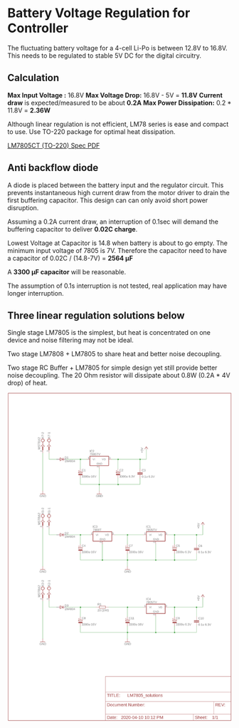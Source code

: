 # Battery Voltage Regulation for Controller

The fluctuating battery voltage for a 4-cell Li-Po is between 12.8V to 16.8V. This needs to be regulated to stable 5V DC for the digital circuitry.

## Calculation

**Max Input Voltage :** 16.8V
**Max Voltage Drop:** 16.8V -  5V = **11.8V**
**Current draw** is expected/measured to be about **0.2A**
**Max Power Dissipation:** 0.2 * 11.8V = **2.36W**

Although linear regulation is not efficient, LM78 series is ease and compact to use. Use TO-220 package for optimal heat dissipation. 

[LM7805CT (TO-220) Spec PDF](http://www.ti.com/lit/ds/symlink/lm340.pdf)

## Anti backflow diode

A diode is placed between the battery input and the regulator circuit. This prevents instantaneous high current draw from the motor driver to drain the first buffering capacitor. This design can can only avoid short power disruption.

Assuming a 0.2A current draw, an interruption of 0.1sec will demand the buffering capacitor to deliver **0.02C charge**.

Lowest Voltage at Capacitor is 14.8 when battery is about to go empty. The minimum input voltage of 7805 is 7V. Therefore the capacitor need to have a capacitor of 0.02C / (14.8-7V) = **2564 μF**

A **3300 μF capacitor** will be reasonable.

The assumption of 0.1s interruption is not tested, real application may have longer interruption. 



## Three linear regulation solutions below

Single stage LM7805 is the simplest, but heat is concentrated on one device and noise filtering may not be ideal.

Two stage LM7808 + LM7805 to share heat and better noise decoupling.

Two stage RC Buffer + LM7805 for simple design yet still provide better noise decoupling. The 20 Ohm resistor will dissipate about 0.8W (0.2A * 4V drop) of heat.



![LM7805_solutions](LM7805_solutions.png)